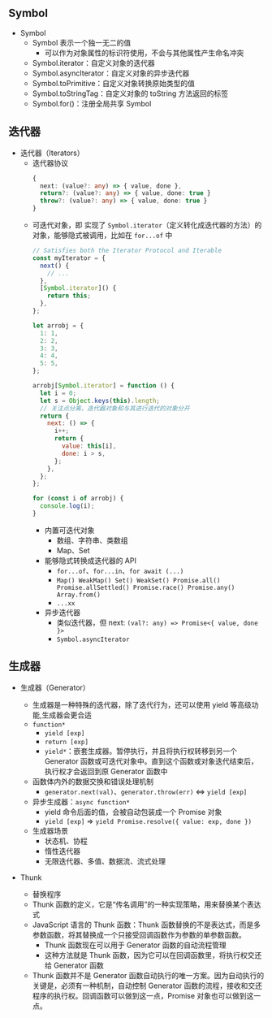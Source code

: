 ## Symbol

- Symbol
  - Symbol 表示一个独一无二的值
    - 可以作为对象属性的标识符使用，不会与其他属性产生命名冲突
  - Symbol.iterator：自定义对象的迭代器
  - Symbol.asyncIterator：自定义对象的异步迭代器
  - Symbol.toPrimitive：自定义对象转换原始类型的值
  - Symbol.toStringTag：自定义对象的 toString 方法返回的标签
  - Symbol.for()：注册全局共享 Symbol

## 迭代器

- 迭代器（Iterators）
  - 迭代器协议
    ```ts
    {
      next: (value?: any) => { value, done },
      return?: (value?: any) => { value, done: true }
      throw?: (value?: any) => { value, done: true }
    }
    ```
  - 可迭代对象，即 实现了 `Symbol.iterator`（定义转化成迭代器的方法）的对象，能够隐式被调用，比如在 `for...of` 中
    ```js
    // Satisfies both the Iterator Protocol and Iterable
    const myIterator = {
      next() {
        // ...
      },
      [Symbol.iterator]() {
        return this;
      },
    };
    ```
    ```js
    let arrobj = {
      1: 1,
      2: 2,
      3: 3,
      4: 4,
      5: 5,
    };

    arrobj[Symbol.iterator] = function () {
      let i = 0;
      let s = Object.keys(this).length;
      // 关注点分离，迭代器对象和与其进行迭代的对象分开
      return {
        next: () => {
          i++;
          return {
            value: this[i],
            done: i > s,
          };
        },
      };
    };

    for (const i of arrobj) {
      console.log(i);
    }
    ```
    - 内置可迭代对象
      - 数组、字符串、类数组
      - Map、Set
    - 能够隐式转换成迭代器的 API
      - `for...of`、`for...in`、`for await (...)`
      - `Map() WeakMap() Set() WeakSet() Promise.all() Promise.allSettled() Promise.race() Promise.any() Array.from()`
      - `...xx`
    - 异步迭代器
      - 类似迭代器，但 next: `(val?: any) => Promise<{ value, done }>` 
      - `Symbol.asyncIterator` 

## 生成器

- 生成器（Generator）
  - 生成器是一种特殊的迭代器，除了迭代行为，还可以使用 yield 等高级功能,生成器会更合适
  - `function*`
    - `yield [exp]`
    - `return [exp]`
    - `yield*`：嵌套生成器。暂停执行，并且将执行权转移到另一个 Generator 函数或可迭代对象中。直到这个函数或对象迭代结束后，执行权才会返回到原 Generator 函数中
  - 函数体内外的数据交换和错误处理机制
    - `generator.next(val)`、`generator.throw(err)` <=> `yield [exp]`
  - 异步生成器：`async function*`
    - yield 命令后面的值，会被自动包装成一个 Promise 对象
    - `yield [exp]` => `yield Promise.resolve({ value: exp, done })`
  - 生成器场景
    - 状态机、协程
    - 惰性迭代器
    - 无限迭代器、多值、数据流、流式处理


- Thunk
  - 替换程序
  - Thunk 函数的定义，它是“传名调用”的一种实现策略，用来替换某个表达式
  - JavaScript 语言的 Thunk 函数：Thunk 函数替换的不是表达式，而是多参数函数，将其替换成一个只接受回调函数作为参数的单参数函数。
    - Thunk 函数现在可以用于 Generator 函数的自动流程管理
    - 这种方法就是 Thunk 函数，因为它可以在回调函数里，将执行权交还给 Generator 函数
  - Thunk 函数并不是 Generator 函数自动执行的唯一方案。因为自动执行的关键是，必须有一种机制，自动控制 Generator 函数的流程，接收和交还程序的执行权。回调函数可以做到这一点，Promise 对象也可以做到这一点。